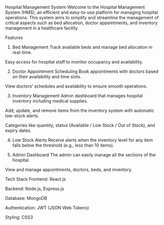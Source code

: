 Hospital Management System
Welcome to the Hospital Management System (HMS), an efficient and easy-to-use platform for managing hospital operations. This system aims to simplify and streamline the management of critical aspects such as bed allocation, doctor appointments, and inventory management in a healthcare facility.

Features
1. Bed Management
Track available beds and manage bed allocation in real-time.

Easy access for hospital staff to monitor occupancy and availability.

2. Doctor Appointment Scheduling
Book appointments with doctors based on their availability and time slots.

View doctors’ schedules and availability to ensure smooth operations.

3. Inventory Management
Admin dashboard that manages hospital inventory including medical supplies.

Add, update, and remove items from the inventory system with automatic low-stock alerts.

Categories like quantity, status (Available / Low Stock / Out of Stock), and expiry dates.

4. Low Stock Alerts
Receive alerts when the inventory level for any item falls below the threshold (e.g., less than 10 items).

5. Admin Dashboard
The admin can easily manage all the sections of the hospital.

View and manage appointments, doctors, beds, and inventory.

Tech Stack
Frontend: React.js

Backend: Node.js, Express.js

Database: MongoDB

Authentication: JWT (JSON Web Tokens)

Styling: CSS3
